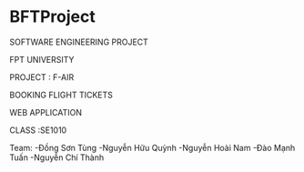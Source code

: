 # BFTProject

SOFTWARE ENGINEERING PROJECT

FPT UNIVERSITY

PROJECT : F-AIR

BOOKING FLIGHT TICKETS

WEB APPLICATION

CLASS :SE1010

Team: 
-Đồng Sơn Tùng
-Nguyễn Hữu Quỳnh
-Nguyễn Hoài Nam
-Đào Mạnh Tuấn
-Nguyễn Chí Thành
